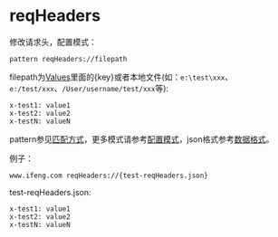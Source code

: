 # reqHeaders

修改请求头，配置模式：

	pattern reqHeaders://filepath
	
filepath为[Values](http://local.whistlejs.com/#values)里面的{key}或者本地文件(如：`e:\test\xxx`、`e:/test/xxx`、`/User/username/test/xxx`等):

	x-test1: value1 
	x-test2: value2
	x-testN: valueN

pattern参见[匹配方式](../pattern.html)，更多模式请参考[配置模式](../mode.html)，json格式参考[数据格式](../data.html)。

例子：

	www.ifeng.com reqHeaders://{test-reqHeaders.json}
	

test-reqHeaders.json:

	x-test1: value1 
	x-test2: value2
	x-testN: valueN
